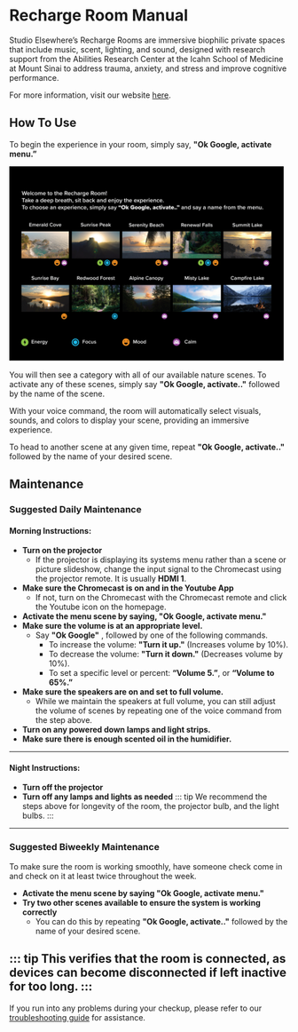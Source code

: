 #  Recharge Room Manual

Studio Elsewhere’s Recharge Rooms are immersive biophilic private spaces that include music, scent, lighting, and sound, designed with research support from the Abilities Research Center at the Icahn School of Medicine at Mount Sinai to address trauma, anxiety, and stress and improve cognitive performance.  

For more information, visit our website <a href = https://www.studioelsewhere.co/recharge-rooms>here</a>. 
## How To Use
To begin the experience in your room, simply say,  **"Ok Google, activate menu.”** 

<img src="./images/recharge.png" width="auto" height="350">  

You will then see a category with all of our available nature scenes. To activate any of these scenes, simply say **"Ok Google, activate.."** followed by the name of the scene.

With your voice command, the room will automatically select visuals, sounds, and colors to display your scene, providing an immersive experience.

To head to another scene at any given time, repeat **"Ok Google, activate.."** followed by the name of your desired scene.


## Maintenance
### Suggested Daily Maintenance

#### Morning Instructions:

* **Turn on the projector**
    * If the projector is displaying its systems menu rather than a scene or picture slideshow, change the input signal to the Chromecast using the projector remote. It is usually **HDMI 1**. 
* **Make sure the Chromecast is on and in the Youtube App**
    * If not, turn on the Chromecast with the Chromecast remote and click the Youtube icon on the homepage.
* **Activate the menu scene by saying, "Ok Google, activate menu."**
* **Make sure the volume is at an appropriate level.**
    * Say **"Ok Google"** , followed by one of the following commands.
        * To increase the volume: **"Turn it up."** (Increases volume by 10%).
        * To decrease the volume: **"Turn it down."** (Decreases volume by 10%).
        * To set a specific level or percent: **“Volume 5.”**, or **“Volume to 65%.”**
* **Make sure the speakers are on and set to full volume.**
    * While we maintain the speakers at full volume, you can still adjust the volume of scenes by repeating one of the voice command from the step above.
* **Turn on any powered down lamps and light strips.**
* **Make sure there is enough scented oil in the humidifier.** 

---------------------------------------------------------------------------------------------------------

#### Night Instructions:

* **Turn off the projector**
* **Turn off any lamps and lights as needed**
::: tip
We recommend the steps above for longevity of the room, the projector bulb, and the light bulbs.
:::

---------------------------------------------------------------------------------------------------------
### Suggested Biweekly Maintenance

To make sure the room is working smoothly, have someone check come in and check on it at least twice throughout the week.  


* **Activate the menu scene by saying "Ok Google, activate menu."**
* **Try two other scenes available to ensure the system is working correctly**
    * You can do this by repeating **"Ok Google, activate.."** followed by the name of your desired scene.


::: tip
This verifies that the room is connected, as devices can become disconnected if left inactive for too long.
:::
---------------------------------------------------------------------------------------------------------


If you run into any problems during your checkup, please refer to our [troubleshooting guide](trouble.md) for assistance.
